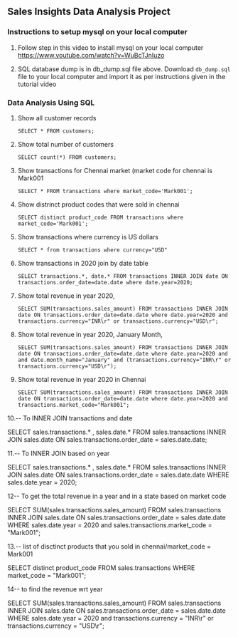 ## Sales Insights Data Analysis Project

### Instructions to setup mysql on your local computer

1. Follow step in this video to install mysql on your local computer
https://www.youtube.com/watch?v=WuBcTJnIuzo

1. SQL database dump is in db_dump.sql file above. Download `db_dump.sql` file to your local computer and import it as per instructions given in the tutorial video

### Data Analysis Using SQL

1. Show all customer records

    `SELECT * FROM customers;`

2. Show total number of customers

    `SELECT count(*) FROM customers;`

3. Show transactions for Chennai market (market code for chennai is Mark001

    `SELECT * FROM transactions where market_code='Mark001';`

4. Show distrinct product codes that were sold in chennai

    `SELECT distinct product_code FROM transactions where market_code='Mark001';`

5. Show transactions where currency is US dollars

    `SELECT * from transactions where currency="USD"`

6. Show transactions in 2020 join by date table

    `SELECT transactions.*, date.* FROM transactions INNER JOIN date ON transactions.order_date=date.date where date.year=2020;`

7. Show total revenue in year 2020,

    `SELECT SUM(transactions.sales_amount) FROM transactions INNER JOIN date ON transactions.order_date=date.date where date.year=2020 and transactions.currency="INR\r" or transactions.currency="USD\r";`
	
8. Show total revenue in year 2020, January Month,

    `SELECT SUM(transactions.sales_amount) FROM transactions INNER JOIN date ON transactions.order_date=date.date where date.year=2020 and and date.month_name="January" and (transactions.currency="INR\r" or transactions.currency="USD\r");`

9. Show total revenue in year 2020 in Chennai

    `SELECT SUM(transactions.sales_amount) FROM transactions INNER JOIN date ON transactions.order_date=date.date where date.year=2020
and transactions.market_code="Mark001";`

10.-- To INNER JOIN  transactions and date 

SELECT sales.transactions.* , sales.date.*
FROM sales.transactions INNER JOIN sales.date 
ON sales.transactions.order_date = sales.date.date;

11.-- To INNER JOIN based on year

SELECT sales.transactions.* , sales.date.*
FROM sales.transactions INNER JOIN sales.date 
ON sales.transactions.order_date = sales.date.date
WHERE sales.date.year = 2020;


12-- To get the total revenue in a year and in  a state based on market code

SELECT SUM(sales.transactions.sales_amount) 
FROM sales.transactions INNER JOIN sales.date 
ON sales.transactions.order_date = sales.date.date
WHERE sales.date.year = 2020 and sales.transactions.market_code = "Mark001";

13.-- list of  disctinct products that you sold in chennai/market_code = Mark001

SELECT distinct product_code FROM sales.transactions WHERE market_code = "Mark001";

14-- to find the revenue wrt year

SELECT SUM(sales.transactions.sales_amount) 
FROM sales.transactions INNER JOIN sales.date 
ON sales.transactions.order_date = sales.date.date
WHERE sales.date.year = 2020 and transactions.currency = "INR\r" or transactions.currency = "USD\r";






